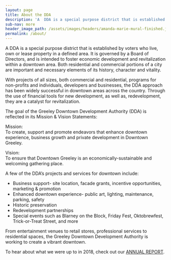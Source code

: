 ```yaml
---
layout: page
title: About the DDA
description: 'A  DDA is a special purpose district that is established by voters who live, own or lease property in a defined area. It is governed by a Board of Directors, and is intended to foster economic development and revitalization within a downtown area. Both residential and commercial portions of a city are important and necessary elements of its history, character and vitality.'
sub-nav: more
header_image_path: /assets/images/headers/amanda-marie-mural-finished.jpg
permalink: /about/
---
```


A DDA is a special purpose district that is established by voters who live, own or lease property in a defined area. It is governed by a Board of Directors, and is intended to foster economic development and revitalization within a downtown area. Both residential and commercial portions of a city are important and necessary elements of its history, character and vitality.

With projects of all sizes, both commercial and residential, programs for non-profits and individuals, developers and businesses, the DDA approach has been widely successful in downtown areas across the country. Through the use of financial tools for new development, as well as, redevelopment, they are a catalyst for revitalization.

The goal of the Greeley Downtown Development Authority (DDA) is reflected in its Mission & Vision Statements:

Mission:<br>To create, support and promote endeavors that enhance downtown experience, business growth and private development in Downtown Greeley.

Vision:<br>To ensure that Downtown Greeley is an economically-sustainable and welcoming gathering place.

A few of the DDA’s projects and services for downtown include:

* Business support- site location, facade grants, incentive opportunities, marketing & promotion
* Enhanced downtown experience- public art, lighting, maintenance, parking, safety
* Historic preservation
* Redevelopment partnerships
* Special events such as Blarney on the Block, Friday Fest, Oktobrewfest, Trick-or-Treat Street, and more

From entertainment venues to retail stores, professional services to residential spaces, the Greeley Downtown Development Authority is working to create a vibrant downtown.

To hear about what we were up to in 2018, check out our [ANNUAL REPORT](/assets/pdfs/greeley-dda-annual-report-2016.pdf).
